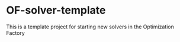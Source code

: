 # OF-solver-template
This is a template project for starting new solvers in the Optimization Factory
